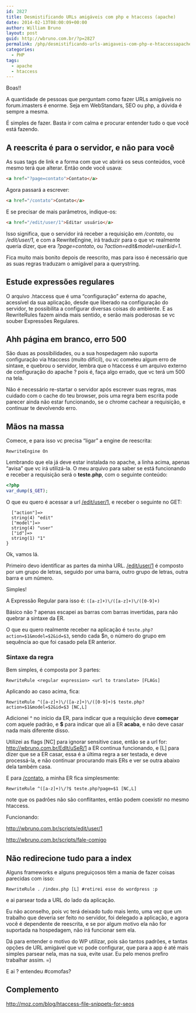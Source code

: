 ```yaml
---
id: 2827
title: Desmistificando URLs amigáveis com php e htaccess (apache)
date: 2014-02-13T08:00:09+00:00
author: William Bruno
layout: post
guid: http://wbruno.com.br/?p=2827
permalink: /php/desmistificando-urls-amigaveis-com-php-e-htaccessapache/
categories:
  - PHP
tags:
  - apache
  - htaccess
---
```

Boas!!

A quantidade de pessoas que perguntam como fazer URLs amigáveis no forum.imasters é enorme. Seja em WebStandars, SEO ou php, a dúvida é sempre a mesma.

<!--more-->



É simples de fazer. Basta ir com calma e procurar entender tudo o que você está fazendo.

## A reescrita é para o servidor, e não para você

As suas tags de link e a forma com que vc abrirá os seus conteúdos, você mesmo terá que alterar. Então onde você usava:

``` html
<a href="?page=contato">Contato</a>
```
Agora passará a escrever:

``` html
<a href="/contato">Contato</a>
```
E se precisar de mais parâmetros, indique-os:

``` html
<a href="/edit/user/1">Editar usuário</a>
```
Isso significa, que o servidor irá receber a requisição em <var>/contato</var>, ou <var>/edit/user/1</var>, e com a RewriteEngine, irá traduzir para o que vc realmente queria dizer, que era <var>?page=contato</var>, ou <var>?action=edit&model=user&id=1</var>.

Fica muito mais bonito depois de reescrito, mas para isso é necessário que as suas regras traduzam o amigável para a querystring.

## Estude expressões regulares

O arquivo .htaccess que é uma &#8220;configuração&#8221; externa do apache, acessível da sua aplicação, desde que liberado na configuração do servidor, te possibilita a configurar diversas coisas do ambiente. E as RewriteRules fazem ainda mais sentido, e serão mais poderosas se vc souber Expressões Regulares.

## Ahh página em branco, erro 500

São duas as possibilidades, ou a sua hospedagem não suporta configuração via htaccess (muito difícil), ou vc cometeu algum erro de sintaxe, e quebrou o servidor, lembra que o htaccess é um arquivo externo de configuração do apache ? pois é, faça algo errado, que vc terá um 500 na tela.

Não é necessário re-startar o servidor após escrever suas regras, mas cuidado com o cache do teu browser, pois uma regra bem escrita pode parecer ainda não estar funcionando, se o chrome cachear a requisição, e continuar te devolvendo erro.

## Mãos na massa

Comece, e para isso vc precisa &#8220;ligar&#8221; a engine de reescrita:

```RewriteEngine On```

Lembrando que ela já deve estar instalada no apache, a linha acima, apenas &#8220;avisa&#8221; que vc irá utilizá-la. O meu arquivo para saber se está funcionando e receber a requisição será o **teste.php**, com o seguinte conteúdo:

``` php
<?php
var_dump($_GET);
```

O que eu quero é acessar a url <u>/edit/user/1</u>, e receber o seguinte no GET:

```array(3) {
  ["action"]=>
  string(4) "edit"
  ["model"]=>
  string(4) "user"
  ["id"]=>
  string(1) "1"
}
```

Ok, vamos lá.

Primeiro devo identificar as partes da minha URL. <u>/edit/user/1</u> é composto por um grupo de letras, seguido por uma barra, outro grupo de letras, outra barra e um número.

Simples!

A Expressão Regular para isso é: `([a-z]+)\/([a-z]+)\/([0-9]+)`

Básico não ? apenas escapei as barras com barras invertidas, para não quebrar a sintaxe da ER.

O que eu quero realmente receber na aplicação é `teste.php?action=$1&model=$2&id=$3`, sendo cada $n, o número do grupo em sequência ao que foi casado pela ER anterior.

### Sintaxe da regra

Bem simples, é composta por 3 partes:

```RewriteRule <regular expression> <url to translate> [FLAGs]```

Aplicando ao caso acima, fica:

```RewriteRule ^([a-z]+)\/([a-z]+)\/([0-9]+)$ teste.php?action=$1&model=$2&id=$3 [NC,L]```

Adicionei ^ no início da ER, para indicar que a requisição deve **começar** com aquele padrão, e **$** para indicar que ali a ER **acaba**, e não deve casar nada mais diferente disso.

Utilizei as flags [NC] para ignorar sensitive case, então se a url for: <u>http://wbruno.com.br/EdIt/uSeR/1</u> a ER continua funcionando, e [L] para dizer que se a ER casar, essa é a última regra a ser testada, e deve processá-la, e não continuar procurando mais ERs e ver se outra abaixo dela também casa.

E para <u>/contato</u>, a minha ER fica simplesmente:

```RewriteRule ^([a-z]+)\/?$ teste.php?page=$1 [NC,L]```

note que os padrões não são conflitantes, então podem coexistir no mesmo htaccess.

Funcionando:

<http://wbruno.com.br/scripts/edit/user/1>

<http://wbruno.com.br/scripts/fale-comigo>

## Não redirecione tudo para a index

Alguns frameworks e alguns preguiçosos têm a mania de fazer coisas parecidas com isso:

```RewriteRule . /index.php [L] #retirei esse do wordpress :p```

e ai parsear toda a URL do lado da aplicação.

Eu não aconselho, pois vc terá deixado tudo mais lento, uma vez que um trabalho que deveria ser feito no servidor, foi delegado a aplicação, e agora você é dependente de reescrita, e se por algum motivo ela não for suportada na hospedagem, não irá funcionar sem ela.

Dá para entender o motivo do WP utilizar, pois são tantos padrões, e tantas opções de URL amigável que vc pode configurar, que para a app é até mais simples parsear nela, mas na sua, evite usar. Eu pelo menos prefiro trabalhar assim. =)

E ai ? entendeu #comofas?

## Complemento

<a href="http://moz.com/blog/htaccess-file-snippets-for-seos" rel="nofollow">http://moz.com/blog/htaccess-file-snippets-for-seos</a>
